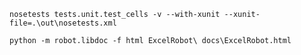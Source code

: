 `nosetests tests.unit.test_cells -v --with-xunit --xunit-file=.\out\nosetests.xml`

`python -m robot.libdoc -f html ExcelRobot\ docs\ExcelRobot.html`